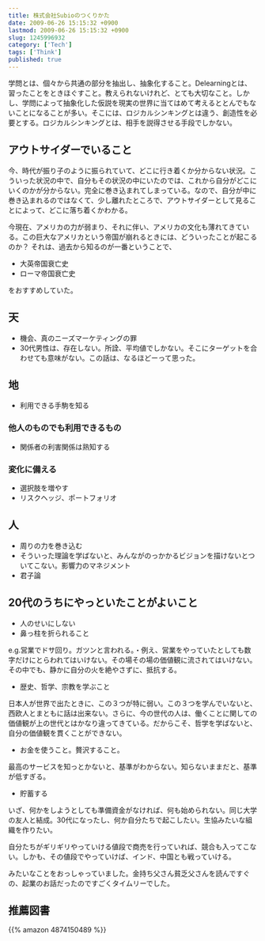 ```yaml
---
title: 株式会社Subioのつくりかた
date: 2009-06-26 15:15:32 +0900
lastmod: 2009-06-26 15:15:32 +0900
slug: 1245996932
category: ['Tech']
tags: ['Think']
published: true
---
```



学問とは、個々から共通の部分を抽出し、抽象化すること。Delearningとは、習ったことをときほぐすこと。教えられないけれど、とても大切なこと。しかし、学問によって抽象化した仮説を現実の世界に当てはめて考えるととんでもないことになることが多い。そこには、ロジカルシンキングとは違う、創造性を必要とする。ロジカルシンキングとは、相手を説得させる手段でしかない。


## アウトサイダーでいること
今、時代が振り子のように振られていて、どこに行き着くか分からない状況。こういった状況の中で、自分もその状況の中にいたのでは、これから自分がどこにいくのかが分からない。完全に巻き込まれてしまっている。なので、自分が中に巻き込まれるのではなくて、少し離れたところで、アウトサイダーとして見ることによって、どこに落ち着くかわかる。

今現在、アメリカの力が弱まり、それに伴い、アメリカの文化も薄れてきている。この巨大なアメリカという帝国が崩れるときには、どういったことが起こるのか？
それは、過去から知るのが一番ということで、

- 大英帝国衰亡史
- ローマ帝国衰亡史

をおすすめしていた。



## 天

- 機会、真のニーズマーケティングの罪
- 30代男性は、存在しない。所詮、平均値でしかない。そこにターゲットを合わせても意味がない。この話は、なるほどーって思った。

## 地

- 利用できる手駒を知る

### 他人のものでも利用できるもの

- 関係者の利害関係は熟知する

### 変化に備える

- 選択肢を増やす
- リスクヘッジ、ポートフォリオ

## 人
- 周りの力を巻き込む
- そういった理論を学ばないと、みんながのっかかるビジョンを描けないとついてこない。影響力のマネジメント
- 君子論


## 20代のうちにやっといたことがよいこと

- 人のせいにしない
- 鼻っ柱を折られること

e.g.営業でドサ回り。ガツンと言われる。・例え、営業をやっていたとしても数字だけにとらわれてはいけない。その場その場の価値観に流されてはいけない。その中でも、静かに自分の火を絶やさずに、抵抗する。

- 歴史、哲学、宗教を学ぶこと

日本人が世界で出たときに、この３つが特に弱い。この３つを学んでいないと、西欧人とまともに話は出来ない。さらに、今の世代の人は、働くことに関しての価値観が上の世代とはかなり違ってきている。だからこそ、哲学を学ばないと、自分の価値観を貫くことができない。


- お金を使うこと。贅沢すること。

最高のサービスを知っとかないと、基準がわからない。知らないままだと、基準が低すぎる。

- 貯蓄する

いざ、何かをしようとしても準備資金がなければ、何も始められない。同じ大学の友人と結成。30代になったし、何か自分たちで起こしたい。生協みたいな組織を作りたい。

自分たちがギリギリやっていける値段で商売を行っていれば、競合も入ってこない。しかも、その値段でやっていけば、インド、中国とも戦っていける。

みたいなことをおっしゃっていました。金持ち父さん貧乏父さんを読んですぐの、起業のお話だったのですごくタイムリーでした。

## 推薦図書

{{% amazon 4874150489 %}}
